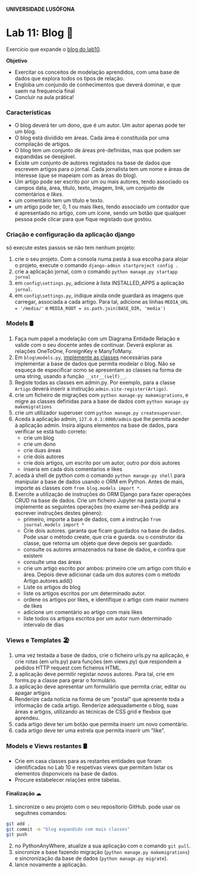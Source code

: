 **UNIVERSIDADE LUSÓFONA**

# Lab 11: Blog 📓
Exercício que expande o [blog do lab10](https://github.com/ULHT-PW/pw-lab10/tree/main#1-blog).

**Objetivo**
* Exercitar os conceitos de modelação aprendidos, com uma base de dados que explora todos os tipos de relação.
* Engloba um conjundo de conhecimentos que deverá dominar, e que saem na frequencia final
* Concluir na aula prática!

### Características
* O blog deverá ter um dono, que é um autor. Um autor apenas pode ter um blog.
* O blog está dividido em áreas. Cada área é constituida por uma compilação de artigos.
* O blog tem um conjunto de áreas pré-definidas, mas que podem ser expandidas se desejável.
* Existe um conjunto de autores registados na base de dados que escrevem artigos para o jornal. Cada jornalista tem um nome e áreas de interesse (que se mapeiam com as áreas do blog).
* Um artigo pode ser escrito por um ou mais autores, tendo associado os campos data, área, título, texto, imagem, link, um conjunto de comentários e *likes*.
* um comentário tem um título e texto.
* um artigo pode ter, 0, 1  ou mais likes, tendo associado um contador que é apresentado no artigo, com um ícone, sendo um botão que qualquer pessoa pode clicar para que fique registado que gostou.

### Criação e configuração da aplicação django
só execute estes passos se não tem nenhum projeto: 
1. crie o seu projeto. Com a consola numa pasta à sua escolha para alojar o projeto, execute o comando `django-admin startproject config .` 
2. crie a aplicação jornal, com o comando `python manage.py startapp jornal`
4. em `config\settings.py`, adicione à lista INSTALLED_APPS a aplicação `jornal`. 
5. em `config\settings.py`, indique ainda onde guardará as imagens que carregar, associada a cada artigo. Para tal, adicione as linhas `MEDIA_URL = '/media/'`  e  `MEDIA_ROOT = os.path.join(BASE_DIR, 'media')`

### Models 🛢
1. Faça num papel a modelação com um Diagrama Entidade Relação e valide com o seu docente antes de continuar. Deverá explorar as relações OneToOne, ForeignKey e ManyToMany.
2. Em `blog\models.py`, [implemente as classes](https://moodle.ensinolusofona.pt/pluginfile.php/549222/mod_label/intro/pw-04-django-02.pdf?#page=4) necessárias para implementar a base de dados que permita modelar o blog. Não se esqueça de especificar ocmo se apresentam as classes na forma de uma string, usando a função `__str__(self)__`.  
3. Registe todas as classes em admin.py. Por exemplo, para a classe `Artigo`  deverá inserir a instrução `admin.site-register(Artigo)`.
4. crie um ficheiro de migrações com `python manage-py makemigrations`, e migre as classes definidas para a base de dados com `python manage-py makemigrations`
5. crie um utilizador superuser com `python manage.py createsuperuser`. 
6. Aceda à aplicação admin, `127.0.0.1:8000/admin` que lhe permita aceder à aplicação admin. Insira alguns elementos na base de dados, para verificar se está tudo correto:
   * crie um blog
   * crie um dono
   * crie duas áreas
   * crie dois autores
   * crie dois artigos, um escrito por um autor, outro por dois autores
   * inseria em cada dois comentarios e likes
8. aceda à shell de python com o comando `python manage-py shell` para manipular a base de dados usando o ORM em Python. Antes de mais, importe as classes com `from blog.models import *`. 
9. Exercite a utilização de instruções do ORM Django para fazer operações CRUD na base de dados. Crie um ficheiro Jupyter na pasta journal e implemente as seguintes operações (no exame ser-lheá pedidp ara escrever instruções destes género):
   * primeiro, importe a base de dados, com a instrução `from journal.models import *`
   * Crie dois autores. garanta que ficam guardados na base de dados. Pode usar o método create, que cria e guarda. ou o construtor da classe, que retorna um objeto que deve depois ser guardado.
   * consulte os autores armazenados na base de dados, e confira que existem
   * consulte uma das áreas
   * crie um artigo escrito por ambos: primeiro crie um artigo com titulo e área. Depois deve adicionar cada um dos autores com o método Artigo.autores.add()
   * Liste os artigos do blog
   * liste os artigos escritos por um determinado autor. 
   * ordene os artigos por likes, e identifique o artigo com maior numero de likes 
   * adicione um comentário ao artigo com mais likes
   * liste todos os artigos escritos por um autor num determinado intervalo de dias

### Views e Templates 🏖
1. uma vez testada a base de dados, crie o ficheiro urls.py na aplicação, e crie rotas (em urls.py) para funções (em views.py) que respondem a pedidos HTTP request com ficheiros HTML.
2. a aplicação deve permitir registar novos autores. Para tal, crie em forms.py a classe para gerar o formulário.
3.  a aplicação deve apresentar um formulário que permita criar, editar ou apagar artigos 
4.  Renderize cada notícia na forma de um "postal" que apresente toda a informação de cada artigo. Renderize adequadamente o blog, suas áreas e artigos, utilizando as técnicas de CSS grid e flexbox que aprendeu. 
5.  cada artigo deve ter um botão que permita inserir um novo comentário. 
6.  cada artigo deve ter uma estrela que permita inserir um "like". 


### Models e Views restantes 🛢
* Crie em casa classes para as restantes entidades que foram identificadas no Lab 10 e respetivas views que permitam listar os elementos disponviceis na base de dados.
* Procure estabelecer relações entre tabelas.

#### Finalização ☁
1. sincronize o seu projeto com o seu repositorio GitHub. pode usar os seguitnes comandos:
```Bash
git add .
git commit -m "blog expandido com mais classes"
git push
```
2. no PythonAnyWhere, atualize a sua aplicação com o comando `git pull`.
3. sincronize a base fazendo migração (`python manage.py makemigrations`) e sincronização da base de dados (`python manage.py migrate`).
4. lance novamente a aplicação.
